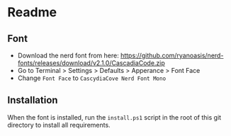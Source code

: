 # Readme

## Font

- Download the nerd font from here: https://github.com/ryanoasis/nerd-fonts/releases/download/v2.1.0/CascadiaCode.zip
- Go to Terminal > Settings > Defaults > Apperance > Font Face
- Change `Font Face` to `CascydiaCove Nerd Font Mono`

## Installation

When the font is installed, run the `install.ps1` script in the root of this git directory to install all requirements.
